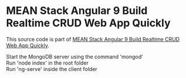# MEAN Stack Angular 9 Build Realtime CRUD Web App Quickly

This source code is part of [MEAN Stack Angular 9 Build Realtime CRUD Web App Quickly](https://www.djamware.com/post/5e50b735525fc968b04a707f/mean-stack-angular-9-build-realtime-crud-web-app-quickly).

Start the MongoDB server using the command 'mongod'<br>
Run 'node index' in the root folder <br>
Run 'ng-serve' inside the client folder <br>
